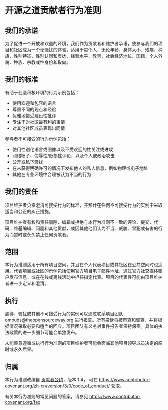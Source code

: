 # 开源之道贡献者行为准则

## 我们的承诺

为了促进一个开放和欢迎的环境，我们作为贡献者和维护者承诺，使参与我们的项目和社区成为一个无骚扰的体验，适用于每个人，无论年龄、身体大小、残疾、种族、性别特征、性别认同和表达、经验水平、教育、社会经济地位、国籍、个人外貌、种族、宗教或性身份和取向。

## 我们的标准

有助于创造积极环境的行为示例包括：

* 使用欢迎和包容的语言
* 尊重不同的观点和经验
* 优雅地接受建设性批评
* 专注于对社区最有利的事情
* 对其他社区成员表现出同情

参与者不可接受的行为示例包括：

* 使用性别化语言或图像以及不受欢迎的性关注或进攻
* 网络喷子、侮辱性/贬损性评论，以及个人或政治攻击
* 公开或私下骚扰
* 在未获得明确许可的情况下发布他人的私人信息，例如物理或电子地址
* 其他在专业环境中合理被认为不当的行为

## 我们的责任

项目维护者负责澄清可接受行为的标准，并预计在任何不可接受行为的实例中采取适当和公正的纠正措施。

项目维护者有权和责任删除、编辑或拒绝与本行为准则不一致的评论、提交、代码、维基编辑、问题和其他贡献，或因其他他们认为不当、威胁、冒犯或有害的行为而暂时或永久禁止任何贡献者。

## 范围

本行为准则适用于所有项目空间，并且在个人代表项目或其社区在公共空间时也适用。代表项目或社区的示例包括使用官方项目电子邮件地址、通过官方社交媒体账户发布信息，或在在线或离线活动中担任指定代表。项目的代表性可能由项目维护者进一步定义和澄清。

## 执行

虐待、骚扰或其他不可接受行为的实例可以通过联系项目团队 ombuds@theopensourceway.org 进行报告。所有投诉将被审查和调查，并将根据情况采取必要和适当的回应。项目团队有义务对事件报告者保持保密。具体的执法政策的进一步细节可能会单独发布。

未能善意遵循或执行行为准则的项目维护者可能会面临其他项目领导成员决定的临时或永久后果。

## 归属

本行为准则改编自 [贡献者公约][homepage]，版本 1.4， 可在 https://www.contributor-covenant.org/zh-cn/version/3/0/code_of_conduct/ 获取。

[homepage]: https://www.contributor-covenant.org

有关本行为准则的常见问题的答案，请参见 https://www.contributor-covenant.org/faq
